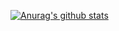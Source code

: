 [![Anurag's github stats](https://github-readme-stats.vercel.app/api?username=Kucarub&show_icons=true&count_private=true&include_all_commits=true&theme=dark)](https://github.com/anuraghazra/github-readme-stats)
